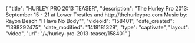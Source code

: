 {
    "title": "HURLEY PRO 2013 TEASER",
    "description": "The Hurley Pro 2013: September 15 - 21 at Lower Trestles and http:\/\/thehurleypro.com Music by: Rayon Beach \"I Have No Body\"",
    "videoid": "158401",
    "date_created": "1398292475",
    "date_modified": "1418181329",
    "type": "captivate",
    "layout": "video",
    "url": "\/v\/hurley-pro-2013-teaser\/158401"
}